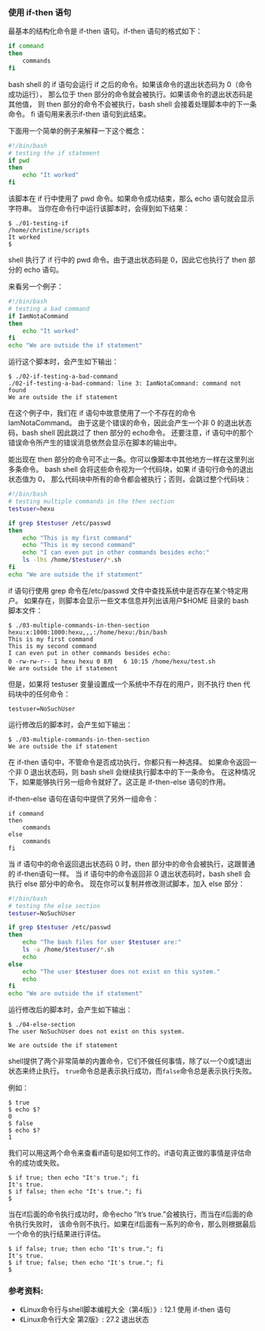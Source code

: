 ### 使用 if-then 语句

最基本的结构化命令是 if-then 语句。if-then 语句的格式如下：

```bash
if command
then
    commands
fi
```

bash shell 的 if 语句会运行 if 之后的命令。如果该命令的退出状态码为 0（命令成功运行），
那么位于 then 部分的命令就会被执行。如果该命令的退出状态码是其他值，
则 then 部分的命令不会被执行，bash shell 会接着处理脚本中的下一条命令。
fi 语句用来表示if-then 语句到此结束。

下面用一个简单的例子来解释一下这个概念：

```bash
#!/bin/bash
# testing the if statement
if pwd
then
	echo "It worked"
fi
```

该脚本在 if 行中使用了 pwd 命令。如果命令成功结束，那么 echo 语句就会显示字符串。
当你在命令行中运行该脚本时，会得到如下结果：

```
$ ./01-testing-if
/home/christine/scripts
It worked
$
```

shell 执行了 if 行中的 pwd 命令。由于退出状态码是 0，因此它也执行了 then 部分的 echo 语句。

来看另一个例子：

```bash
#!/bin/bash
# testing a bad command
if IamNotaCommand
then
	echo "It worked"
fi
echo "We are outside the if statement"
```

运行这个脚本时，会产生如下输出：

```
$ ./02-if-testing-a-bad-command
./02-if-testing-a-bad-command: line 3: IamNotaCommand: command not found
We are outside the if statement
```

在这个例子中，我们在 if 语句中故意使用了一个不存在的命令 IamNotaCommand。
由于这是个错误的命令，因此会产生一个非 0 的退出状态码，bash shell 因此跳过了 then 部分的 echo命令。
还要注意，if 语句中的那个错误命令所产生的错误消息依然会显示在脚本的输出中。

能出现在 then 部分的命令可不止一条。你可以像脚本中其他地方一样在这里列出多条命令。
bash shell 会将这些命令视为一个代码块，如果 if 语句行命令的退出状态值为 0，
那么代码块中所有的命令都会被执行；否则，会跳过整个代码块：

```bash
#!/bin/bash
# testing multiple commands in the then section
testuser=hexu

if grep $testuser /etc/passwd
then
	echo "This is my first command"
	echo "This is my second command"
	echo "I can even put in other commands besides echo:"
	ls -lhs /home/$testuser/*.sh
fi
echo "We are outside the if statement"
```

if 语句行使用 grep 命令在/etc/passwd 文件中查找系统中是否存在某个特定用户。
如果存在，则脚本会显示一些文本信息并列出该用户$HOME 目录的 bash 脚本文件：

```
$ ./03-multiple-commands-in-then-section
hexu:x:1000:1000:hexu,,,:/home/hexu:/bin/bash
This is my first command
This is my second command
I can even put in other commands besides echo:
0 -rw-rw-r-- 1 hexu hexu 0 8月   6 10:15 /home/hexu/test.sh
We are outside the if statement
```

但是，如果将 testuser 变量设置成一个系统中不存在的用户，则不执行 then 代码块中的任何命令：

```
testuser=NoSuchUser
```

运行修改后的脚本时，会产生如下输出：

```
$ ./03-multiple-commands-in-then-section
We are outside the if statement
```

在 if-then 语句中，不管命令是否成功执行，你都只有一种选择。
如果命令返回一个非 0 退出状态码，则 bash shell 会继续执行脚本中的下一条命令。
在这种情况下，如果能够执行另一组命令就好了。这正是 if-then-else 语句的作用。

if-then-else 语句在语句中提供了另外一组命令：

```
if command
then
    commands
else
    commands
fi
```

当 if 语句中的命令返回退出状态码 0 时，then 部分中的命令会被执行，这跟普通的 if-then语句一样。
当 if 语句中的命令返回非 0 退出状态码时，bash shell 会执行 else 部分中的命令。
现在你可以复制并修改测试脚本，加入 else 部分：

```bash
#!/bin/bash
# testing the else section
testuser=NoSuchUser

if grep $testuser /etc/passwd
then
	echo "The bash files for user $testuser are:"
	ls -a /home/$testuser/*.sh
	echo
else
	echo "The user $testuser does not exist on this system."
	echo
fi
echo "We are outside the if statement"
```

运行修改后的脚本时，会产生如下输出：

```
$ ./04-else-section 
The user NoSuchUser does not exist on this system.

We are outside the if statement
```

shell提供了两个非常简单的内置命令，它们不做任何事情，除了以一个0或1退出状态来终止执行。
`true`命令总是表示执行成功，而`false`命令总是表示执行失败。

例如：

```
$ true
$ echo $?
0
$ false
$ echo $?
1
```

我们可以用这两个命令来查看if语句是如何工作的。if语句真正做的事情是评估命令的成功或失败。

```
$ if true; then echo "It's true."; fi
It's true.
$ if false; then echo "It's true."; fi
$
```

当在if后面的命令执行成功时，命令echo ”It’s true.”会被执行，而当在if后面的命令执行失败时，
该命令则不执行。如果在if后面有一系列的命令，那么则根据最后一个命令的执行结果进行评估。

```
$ if false; true; then echo "It's true."; fi
It's true.
$ if true; false; then echo "It's true."; fi
$
```

### 参考资料:
- 《Linux命令行与shell脚本编程大全（第4版）》: 12.1 使用 if-then 语句
- 《Linux命令行大全 第2版》: 27.2 退出状态

